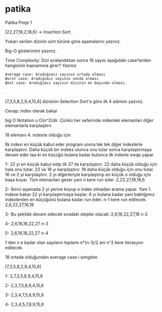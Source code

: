 # patika
Patika
Proje 1

[22,27,16,2,18,6] -> Insertion Sort

Yukarı verilen dizinin sort türüne göre aşamalarını yazınız.

Big-O gösterimini yazınız.

Time Complexity: Dizi sıralandıktan sonra 18 sayısı aşağıdaki case'lerden hangisinin kapsamına girer? Yazınız

    Average case: Aradığımız sayının ortada olması
    Worst case: Aradığımız sayının sonda olması
    Best case: Aradığımız sayının dizinin en başında olması.

.


[7,3,5,8,2,9,4,15,6] dizisinin Selection Sort'a göre ilk 4 adımını yazınız.


Cevap:
index olarak bakar 

big O Notation u O(n^2)dir. Çünkü her seferinde indexteki elemanları diğer elemanlarla karşılaştırır.

18 elemanı 4. indexte olduğu için 

İlk indexi en küçük kabul eder program sonra tek tek diğer indexlerle karşılaştırır. 
Daha küçük bir indeks ulunca onu tutar sonra karşılaştırmaya devam eder taa ki en küçüğü bulana kadar bulunca ilk indexle swap yapar. 

1- 22 yi en küçük kabul edip ilk 27 ile karşılaştırır. 22 daha küçük olduğu için hala onu tutar. 22 ve 16 yı karşılaştırır. 16 daha küçük olduğu için onu tutar. 16 ve 2 yi karşılaştırır.
2 yi diğerleriyle karşılaştırıp en küçük o olduğu için başa koyar. Tüm elemanları gezer yani n kere run eder. 2,22,27,16,18,6

2- İkinci aşamada 2 yi yerine koyup o index olmadan arama yapar. Yani 1. indexe bakar 22 yi karşılaştırmaya başlar. 6 yı bulana kadar yani baktığımız indexlerden en küçüğünü bulana kadar 
run eder. n-1 kere run edilecek. 2,6,22,27,16,18

3- Bu şekilde devam edecek sıradaki stepler olacak:
2,6,16,22,27,18 n-2

4- 2,6,16,18,22,27 n-3

5- 2,6,16,18,22,27 n-4

1 den n e kadar olan sayıların toplamı n*(n-1)/2  ani n^2 kere iterasyon edilecek.


18 ortada olduğundan average case i simgeler. 

[7,3,5,8,2,9,4,15,6]

1- 2,7,3,5,8,9,4,15,6

2- 2,3,7,5,8,9,4,15,6

3- 2,3,4,7,5,8,9,15,6

4- 2,3,4,5,7,8,9,15,6

